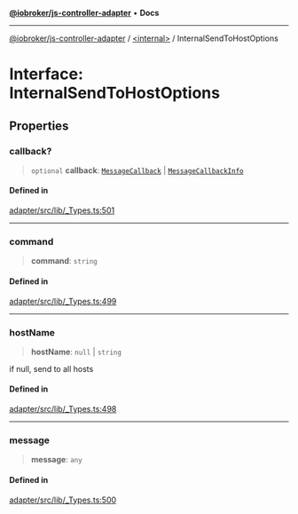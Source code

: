 [**@iobroker/js-controller-adapter**](../../README.md) • **Docs**

***

[@iobroker/js-controller-adapter](../../globals.md) / [\<internal\>](../README.md) / InternalSendToHostOptions

# Interface: InternalSendToHostOptions

## Properties

### callback?

> `optional` **callback**: [`MessageCallback`](../type-aliases/MessageCallback.md) \| [`MessageCallbackInfo`](MessageCallbackInfo.md)

#### Defined in

[adapter/src/lib/\_Types.ts:501](https://github.com/ioBroker/ioBroker.js-controller/blob/93db56665248b4cd78a78e2bab0647c80d6ccf9f/packages/adapter/src/lib/_Types.ts#L501)

***

### command

> **command**: `string`

#### Defined in

[adapter/src/lib/\_Types.ts:499](https://github.com/ioBroker/ioBroker.js-controller/blob/93db56665248b4cd78a78e2bab0647c80d6ccf9f/packages/adapter/src/lib/_Types.ts#L499)

***

### hostName

> **hostName**: `null` \| `string`

if null, send to all hosts

#### Defined in

[adapter/src/lib/\_Types.ts:498](https://github.com/ioBroker/ioBroker.js-controller/blob/93db56665248b4cd78a78e2bab0647c80d6ccf9f/packages/adapter/src/lib/_Types.ts#L498)

***

### message

> **message**: `any`

#### Defined in

[adapter/src/lib/\_Types.ts:500](https://github.com/ioBroker/ioBroker.js-controller/blob/93db56665248b4cd78a78e2bab0647c80d6ccf9f/packages/adapter/src/lib/_Types.ts#L500)

